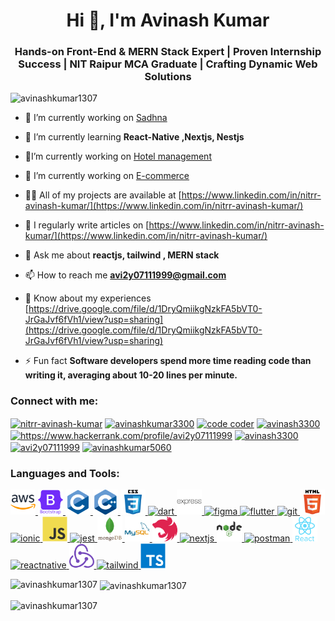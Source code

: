 <h1 align="center">Hi 👋, I'm Avinash Kumar</h1>
<h3 align="center">Hands-on Front-End & MERN Stack Expert | Proven Internship Success | NIT Raipur MCA Graduate | Crafting Dynamic Web Solutions</h3>

<p align="left"> <img src="https://komarev.com/ghpvc/?username=avinashkumar1307&label=Profile%20views&color=0e75b6&style=flat" alt="avinashkumar1307" /> </p>

- 🔭 I’m currently working on [Sadhna](https://sadhana-projecr.vercel.app/)

- 🌱 I’m currently learning **React-Native ,Nextjs, Nestjs**

- 👯I’m currently working on [Hotel management](https://www.thehaweliresorts.in/)

- 🔭 I’m currently working on [E-commerce](https://www.simsunelectric.in/)

- 👨‍💻 All of my projects are available at [https://www.linkedin.com/in/nitrr-avinash-kumar/](https://www.linkedin.com/in/nitrr-avinash-kumar/)

- 📝 I regularly write articles on [https://www.linkedin.com/in/nitrr-avinash-kumar/](https://www.linkedin.com/in/nitrr-avinash-kumar/)

- 💬 Ask me about **reactjs, tailwind , MERN stack**

- 📫 How to reach me **avi2y07111999@gmail.com**

- 📄 Know about my experiences [https://drive.google.com/file/d/1DryQmiikgNzkFA5bVT0-JrGaJvf6fVh1/view?usp=sharing](https://drive.google.com/file/d/1DryQmiikgNzkFA5bVT0-JrGaJvf6fVh1/view?usp=sharing)

- ⚡ Fun fact **Software developers spend more time reading code than writing it, averaging about 10-20 lines per minute.**

<h3 align="left">Connect with me:</h3>
<p align="left">
<a href="https://linkedin.com/in/nitrr-avinash-kumar" target="blank"><img align="center" src="https://raw.githubusercontent.com/rahuldkjain/github-profile-readme-generator/master/src/images/icons/Social/linked-in-alt.svg" alt="nitrr-avinash-kumar" height="30" width="40" /></a>
<a href="https://instagram.com/avinashkumar3300" target="blank"><img align="center" src="https://raw.githubusercontent.com/rahuldkjain/github-profile-readme-generator/master/src/images/icons/Social/instagram.svg" alt="avinashkumar3300" height="30" width="40" /></a>
<a href="https://www.youtube.com/c/code coder" target="blank"><img align="center" src="https://raw.githubusercontent.com/rahuldkjain/github-profile-readme-generator/master/src/images/icons/Social/youtube.svg" alt="code coder" height="30" width="40" /></a>
<a href="https://www.codechef.com/users/avinash3300" target="blank"><img align="center" src="https://cdn.jsdelivr.net/npm/simple-icons@3.1.0/icons/codechef.svg" alt="avinash3300" height="30" width="40" /></a>
<a href="https://www.hackerrank.com/https://www.hackerrank.com/profile/avi2y07111999" target="blank"><img align="center" src="https://raw.githubusercontent.com/rahuldkjain/github-profile-readme-generator/master/src/images/icons/Social/hackerrank.svg" alt="https://www.hackerrank.com/profile/avi2y07111999" height="30" width="40" /></a>
<a href="https://www.leetcode.com/avinash3300" target="blank"><img align="center" src="https://raw.githubusercontent.com/rahuldkjain/github-profile-readme-generator/master/src/images/icons/Social/leet-code.svg" alt="avinash3300" height="30" width="40" /></a>
<a href="https://auth.geeksforgeeks.org/user/avi2y07111999" target="blank"><img align="center" src="https://raw.githubusercontent.com/rahuldkjain/github-profile-readme-generator/master/src/images/icons/Social/geeks-for-geeks.svg" alt="avi2y07111999" height="30" width="40" /></a>
<a href="https://discord.gg/avinashkumar5060" target="blank"><img align="center" src="https://raw.githubusercontent.com/rahuldkjain/github-profile-readme-generator/master/src/images/icons/Social/discord.svg" alt="avinashkumar5060" height="30" width="40" /></a>
</p>

<h3 align="left">Languages and Tools:</h3>
<p align="left"> <a href="https://aws.amazon.com" target="_blank" rel="noreferrer"> <img src="https://raw.githubusercontent.com/devicons/devicon/master/icons/amazonwebservices/amazonwebservices-original-wordmark.svg" alt="aws" width="40" height="40"/> </a> <a href="https://getbootstrap.com" target="_blank" rel="noreferrer"> <img src="https://raw.githubusercontent.com/devicons/devicon/master/icons/bootstrap/bootstrap-plain-wordmark.svg" alt="bootstrap" width="40" height="40"/> </a> <a href="https://www.cprogramming.com/" target="_blank" rel="noreferrer"> <img src="https://raw.githubusercontent.com/devicons/devicon/master/icons/c/c-original.svg" alt="c" width="40" height="40"/> </a> <a href="https://www.w3schools.com/cpp/" target="_blank" rel="noreferrer"> <img src="https://raw.githubusercontent.com/devicons/devicon/master/icons/cplusplus/cplusplus-original.svg" alt="cplusplus" width="40" height="40"/> </a> <a href="https://www.w3schools.com/css/" target="_blank" rel="noreferrer"> <img src="https://raw.githubusercontent.com/devicons/devicon/master/icons/css3/css3-original-wordmark.svg" alt="css3" width="40" height="40"/> </a> <a href="https://dart.dev" target="_blank" rel="noreferrer"> <img src="https://www.vectorlogo.zone/logos/dartlang/dartlang-icon.svg" alt="dart" width="40" height="40"/> </a> <a href="https://expressjs.com" target="_blank" rel="noreferrer"> <img src="https://raw.githubusercontent.com/devicons/devicon/master/icons/express/express-original-wordmark.svg" alt="express" width="40" height="40"/> </a> <a href="https://www.figma.com/" target="_blank" rel="noreferrer"> <img src="https://www.vectorlogo.zone/logos/figma/figma-icon.svg" alt="figma" width="40" height="40"/> </a> <a href="https://flutter.dev" target="_blank" rel="noreferrer"> <img src="https://www.vectorlogo.zone/logos/flutterio/flutterio-icon.svg" alt="flutter" width="40" height="40"/> </a> <a href="https://git-scm.com/" target="_blank" rel="noreferrer"> <img src="https://www.vectorlogo.zone/logos/git-scm/git-scm-icon.svg" alt="git" width="40" height="40"/> </a> <a href="https://www.w3.org/html/" target="_blank" rel="noreferrer"> <img src="https://raw.githubusercontent.com/devicons/devicon/master/icons/html5/html5-original-wordmark.svg" alt="html5" width="40" height="40"/> </a> <a href="https://ionicframework.com" target="_blank" rel="noreferrer"> <img src="https://upload.wikimedia.org/wikipedia/commons/d/d1/Ionic_Logo.svg" alt="ionic" width="40" height="40"/> </a> <a href="https://developer.mozilla.org/en-US/docs/Web/JavaScript" target="_blank" rel="noreferrer"> <img src="https://raw.githubusercontent.com/devicons/devicon/master/icons/javascript/javascript-original.svg" alt="javascript" width="40" height="40"/> </a> <a href="https://jestjs.io" target="_blank" rel="noreferrer"> <img src="https://www.vectorlogo.zone/logos/jestjsio/jestjsio-icon.svg" alt="jest" width="40" height="40"/> </a> <a href="https://www.mongodb.com/" target="_blank" rel="noreferrer"> <img src="https://raw.githubusercontent.com/devicons/devicon/master/icons/mongodb/mongodb-original-wordmark.svg" alt="mongodb" width="40" height="40"/> </a> <a href="https://www.mysql.com/" target="_blank" rel="noreferrer"> <img src="https://raw.githubusercontent.com/devicons/devicon/master/icons/mysql/mysql-original-wordmark.svg" alt="mysql" width="40" height="40"/> </a> <a href="https://nestjs.com/" target="_blank" rel="noreferrer"> <img src="https://raw.githubusercontent.com/devicons/devicon/master/icons/nestjs/nestjs-plain.svg" alt="nestjs" width="40" height="40"/> </a> <a href="https://nextjs.org/" target="_blank" rel="noreferrer"> <img src="https://cdn.worldvectorlogo.com/logos/nextjs-2.svg" alt="nextjs" width="40" height="40"/> </a> <a href="https://nodejs.org" target="_blank" rel="noreferrer"> <img src="https://raw.githubusercontent.com/devicons/devicon/master/icons/nodejs/nodejs-original-wordmark.svg" alt="nodejs" width="40" height="40"/> </a> <a href="https://postman.com" target="_blank" rel="noreferrer"> <img src="https://www.vectorlogo.zone/logos/getpostman/getpostman-icon.svg" alt="postman" width="40" height="40"/> </a> <a href="https://reactjs.org/" target="_blank" rel="noreferrer"> <img src="https://raw.githubusercontent.com/devicons/devicon/master/icons/react/react-original-wordmark.svg" alt="react" width="40" height="40"/> </a> <a href="https://reactnative.dev/" target="_blank" rel="noreferrer"> <img src="https://reactnative.dev/img/header_logo.svg" alt="reactnative" width="40" height="40"/> </a> <a href="https://redux.js.org" target="_blank" rel="noreferrer"> <img src="https://raw.githubusercontent.com/devicons/devicon/master/icons/redux/redux-original.svg" alt="redux" width="40" height="40"/> </a> <a href="https://tailwindcss.com/" target="_blank" rel="noreferrer"> <img src="https://www.vectorlogo.zone/logos/tailwindcss/tailwindcss-icon.svg" alt="tailwind" width="40" height="40"/> </a> <a href="https://www.typescriptlang.org/" target="_blank" rel="noreferrer"> <img src="https://raw.githubusercontent.com/devicons/devicon/master/icons/typescript/typescript-original.svg" alt="typescript" width="40" height="40"/> </a> </p>

<p><img align="left" src="https://github-readme-stats.vercel.app/api/top-langs?username=avinashkumar1307&show_icons=true&locale=en&layout=compact" alt="avinashkumar1307" /></p>

<p>&nbsp;<img align="center" src="https://github-readme-stats.vercel.app/api?username=avinashkumar1307&show_icons=true&locale=en" alt="avinashkumar1307" /></p>

<p><img align="center" src="https://github-readme-streak-stats.herokuapp.com/?user=avinashkumar1307&" alt="avinashkumar1307" /></p>

